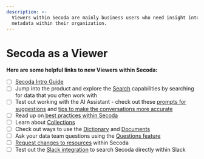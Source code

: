 ```yaml
---
description: >-
  Viewers within Secoda are mainly business users who need insight into the
  metadata within their organization.
---
```


# Secoda as a Viewer

**Here are some helpful links to new Viewers within Secoda:**

* [ ] [Secoda Intro Guide](../../readme/secoda-as-a-viewer/introduction-guide.md)
* [ ] Jump into the product and explore the [Search](../../features/search.md) capabilities by searching for data that you often work with
* [ ] Test out working with the AI Assistant - check out these [prompts for suggestions](../../features/ai-assistant/prompts.md) and [tips to make the conversations more accurate](../../best-practices/best-practices.md)
* [ ] Read up on[ ](../../best-practices/)[best practices within Secoda](../../best-practices/)
* [ ] Learn about [Collections](../../features/collections-1.md)
* [ ] Check out ways to use the [Dictionary](../../features/dictionary.md) and [Documents](../../features/documents/)
* [ ] Ask your data team questions using the [Questions feature](../../features/ask-questions-in-secoda/)
* [ ] [Request changes to resources](requesting-changes-in-secoda.md) within Secoda
* [ ] Test out the [Slack integration](../../integrations/productivity-tools/slack-connection/slack-user-guide.md) to search Secoda directly within Slack
